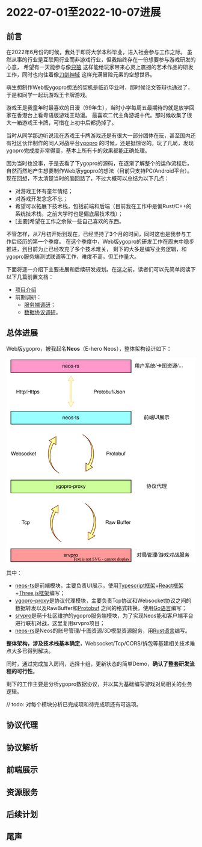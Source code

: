 # 2022-07-01至2022-10-07进展

## 前言
在2022年6月份的时候，我处于即将大学本科毕业，进入社会参与工作之际。
虽然从事的行业是互联网行业而非游戏行业，但我始终存在一份想要参与游戏研发的心意，
希望有一天能参与像[只狼](https://zh.wikipedia.org/zh-cn/%E9%9A%BB%E7%8B%BC%EF%BC%9A%E6%9A%97%E5%BD%B1%E9%9B%99%E6%AD%BB)
这样能给玩家带来心灵上震撼的艺术作品的研发工作，同时也向往着像[刀剑神域](https://zh.wikipedia.org/wiki/%E5%88%80%E5%8A%8D%E7%A5%9E%E5%9F%9F)
这样充满冒险元素的空想世界。

萌生想制作Web版ygopro想法的契机是临近毕业时，那时候论文答辩也通过了，于是和同学一起玩游戏王卡牌游戏。

游戏王是我童年时最喜欢的日漫（99年生），当时小学每周五最期待的就是放学回家在香港台上看粤语版游戏王动漫。
最喜欢二代主角游城十代。那时候收集了很大一箱游戏王卡牌，可惜在上初中后都扔掉了。

当时从同学那边听说现在游戏王卡牌游戏还是有很大一部分团体在玩，甚至国内还有社区伙伴制作的同人对战平台[ygopro](https://ygopro.org/)
的时候，还是挺惊讶的。玩了几局，发现ygopro完成度非常得高，基本上所有卡的效果都能正确处理。

因为当时也没事，于是去看了下ygopro的源码，在逐渐了解整个的运作流程后，自然而然地产生想要制作Web版ygopro的想法（目前只支持PC/Android平台）。
现在回想，不太清楚当时的脑回路了，不过大概可以总结为以下几点：
- 对游戏王怀有童年情结；
- 对游戏开发念念不忘；
- 希望可以拓展下技术栈，包括前端和后端（目前我在工作中是偏Rust/C++的系统技术栈，之前大学时也是偏底层技术栈）；
- [主要]希望在工作之余做一些自己喜欢的东西。

不管怎样，从7月初开始到现在，已经坚持了3个月的时间，同时这也是我参与工作后经历的第一个季度。
在这个季度中，Web版ygopro的研发工作在周末中稳步推进，到目前为止已经攻克了多个技术难关，
剩下的大多是编写业务逻辑，和ygopro服务端测试联调等工作，难度不高，但工作量大。

下面将逐一介绍下主要进展和后续研发规划。在这之前，读者们可以先简单阅读下以下几篇前置文档：

- [项目介绍](../../README.md)
- 前期调研：
  * [服务端调研](../investigation/server-side.md)；
  * [数据协议调研](../investigation/protocol.md)。

## 总体进展
Web版ygopro，被我起名**Neos**（E-hero Neos），整体架构设计如下：

![NeosArch](../../assets/NeosArch.drawio.svg)

其中：
- [neos-ts](https://github.com/DarkNeos/neos-ts)是前端模块，主要负责UI展示，使用[Typescript框架](https://www.typescriptlang.org/)+[React框架](https://reactjs.org/)+[Three.js框架](https://threejs.org/)编写；
- [ygopro-proxy](https://github.com/DarkNeos/ygopro-proxy)是协议代理模块，主要负责Tcp协议和Websocket协议之间的数据转发以及RawBuffer和[Protobuf](https://developers.google.com/protocol-buffers)
之间的格式转换，使用[Go语言](https://go.dev/)编写；
- [srvpro](https://github.com/mycard/srvpro)是萌卡社区维护的ygopro服务端模块，为了实现Neos能和客户端平台进行联机对战，这里复用srvpro项目；
- [neos-rs](https://github.com/DarkNeos/neos-rs)是Neos的账号管理/卡图资源/3D模型资源服务，用[Rust语言](https://www.rust-lang.org/)编写。


**整体架构，涉及技术栈基本确定**，Websocket/Tcp/CORS/拆包等基建相关技术难点大多已得到解决。

同时，通过完成加入房间，选择卡组，更新状态的简单Demo，**确认了整套研发流程的可行性**。

剩下的工作主要是分析ygopro数据协议，并以其为基础编写游戏对局相关的业务逻辑。

// todo: 对每个模块分析已完成项和待完成项还有可选项。
## 协议代理

## 协议解析

## 前端展示

## 资源服务

## 后续计划

## 尾声
